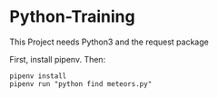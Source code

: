 # Python-Training

This Project needs Python3 and the request package

First, install pipenv. Then:

```
pipenv install
pipenv run "python find meteors.py"
```
